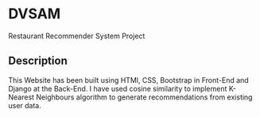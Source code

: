 # DVSAM
Restaurant Recommender System Project

## Description

This Website has been built using HTMl, CSS, Bootstrap in Front-End and Django at the Back-End. I have used cosine similarity to implement K-Nearest Neighbours algorithm to generate recommendations from existing user data.
